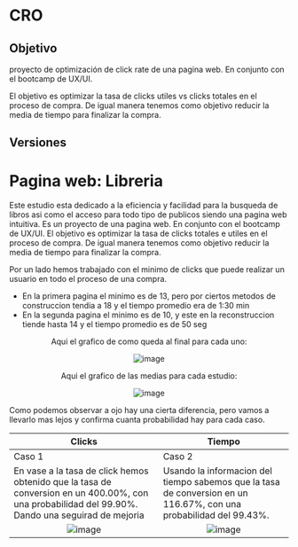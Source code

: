 # CRO

## Objetivo

proyecto de optimización de click rate de una pagina web. En conjunto con el bootcamp de UX/UI. 

El objetivo es optimizar la tasa de clicks utiles vs clicks totales en el proceso de compra. De igual manera tenemos como objetivo reducir la media de tiempo para finalizar la compra. 

## Versiones 


<h1>Pagina web: Libreria</h1>

<div>

  Este estudio esta dedicado a la eficiencia y facilidad para la busqueda de libros asi como el acceso para todo tipo de publicos siendo una pagina web intuitiva.
  Es un proyecto de una pagina web. En conjunto con el bootcamp de UX/UI.
  El objetivo es optimizar la tasa de clicks totales e utiles en el proceso de compra. De igual manera tenemos como objetivo reducir la media de tiempo para finalizar la compra.
  
  Por un lado hemos trabajado con el minimo de clicks que puede realizar un usuario en todo el proceso de una compra.
  <ul>
    <li>En la primera pagina el minimo es de 13, pero por ciertos metodos de construccion tendia a 18 y el tiempo promedio era de 1:30 min</li>
    <li>En la segunda pagina el minimo es de 10, y este en la reconstruccion tiende hasta 14 y el tiempo promedio es de 50 seg </li>
  </ul>
</div>
<div align="center">
  Aqui el grafico de como queda al final para cada uno:
  
  ![image](https://github.com/joeSL-ms/proye/assets/127346073/b4a5d17c-9b59-4831-bc82-f34fc70fc400)
  
  Aqui el grafico de las medias para cada estudio:
  
  ![image](https://github.com/joeSL-ms/proye/assets/127346073/cded53a4-8422-4531-aa3e-045fce8bffe9)
</div>
<div>
  Como podemos observar a ojo hay una cierta diferencia, pero vamos a llevarlo mas lejos y confirma cuanta probabilidad hay para cada caso.

| Clicks | Tiempo |
| --------- | --------- |
| Caso 1 | Caso 2 |
|  En vase a la tasa de click hemos obtenido que la tasa de conversion en un 400.00%, con una probabilidad del 99.90%. Dando una seguirad de mejoria   | Usando la informacion del tiempo sabemos que la tasa de conversion en un 116.67%, con una probabilidad del 99.43%.   |
| <div align="center" colspan="2"> ![image](https://github.com/joeSL-ms/proye/assets/127346073/af1933f5-c203-4873-a0b0-5c83badce8a2)</div> | <div align="center"> ![image](https://github.com/joeSL-ms/proye/assets/127346073/284b07c1-bbac-47ee-854a-09749ab21411)</div> |
  </div>
